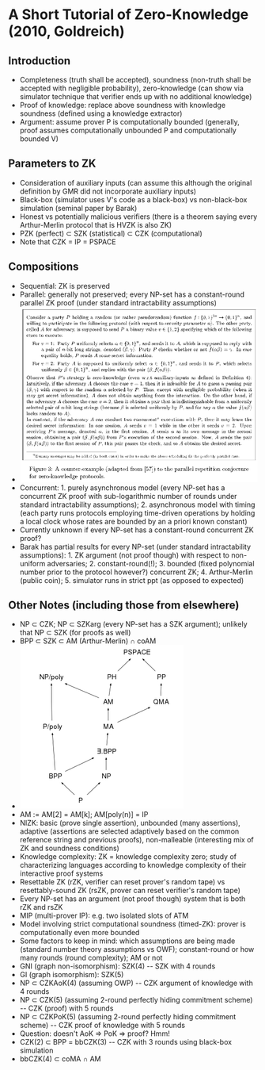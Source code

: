 # A Short Tutorial of Zero-Knowledge (2010, Goldreich)

## Introduction
* Completeness (truth shall be accepted), soundness (non-truth shall be accepted with negligible probability), zero-knowledge (can show via simulator technique that verifier ends up with no additional knowledge)
* Proof of knowledge: replace above soundness with knowledge soundness (defined using a knowledge extractor)
* Argument: assume prover P is computationally bounded (generally, proof assumes computationally unbounded P and computationally bounded V)

## Parameters to ZK
* Consideration of auxiliary inputs (can assume this although the original definition by GMR did not incorporate auxiliary inputs)
* Black-box (simulator uses V's code as a black-box) vs non-black-box simulation (seminal paper by Barak)
* Honest vs potentially malicious verifiers (there is a theorem saying every Arthur-Merlin protocol that is HVZK is also ZK)
* PZK (perfect) ⊂ SZK (statistical) ⊂ CZK (computational)
* Note that CZK = IP = PSPACE

## Compositions
* Sequential: ZK is preserved
* Parallel: generally not preserved; every NP-set has a constant-round parallel ZK proof (under standard intractability assumptions)
* ![Parallel](/images/zktutorial_parallel.png)
* Concurrent: 1. purely asynchronous model (every NP-set has a concurrent ZK proof with sub-logarithmic number of rounds under standard intractability assumptions); 2. asynchronous model with timing (each party runs protocols employing time-driven operations by holding a local clock whose rates are bounded by an a priori known constant)
* Currently unknown if every NP-set has a constant-round concurrent ZK proof?
* Barak has partial results for every NP-set (under standard intractability assumptions): 1. ZK argument (not proof though) with respect to non-uniform adversaries; 2. constant-round(!); 3. bounded (fixed polynomial number prior to the protocol however?) concurrent ZK; 4. Arthur-Merlin (public coin); 5. simulator runs in strict ppt (as opposed to expected)

## Other Notes (including those from elsewhere) 
* NP ⊂ CZK; NP ⊂ SZKarg (every NP-set has a SZK argument); unlikely that NP ⊂ SZK (for proofs as well)
* BPP ⊂ SZK ⊂ AM (Arthur-Merlin) ∩ coAM
* ![AM](/images/zktutorial_AM.png)
* AM := AM[2] = AM[k]; AM[poly(n)] = IP
* NIZK: basic (prove single assertion), unbounded (many assertions), adaptive (assertions are selected adaptively based on the common reference string and previous proofs), non-malleable (interesting mix of ZK and soundness conditions)
* Knowledge complexity: ZK = knowledge complexity zero; study of characterizing languages according to knowledge complexity of their interactive proof systems
* Resettable ZK (rZK, verifier can reset prover's random tape) vs resettably-sound ZK (rsZK, prover can reset verifier's random tape)
* Every NP-set has an argument (not proof though) system that is both rZK and rsZK
* MIP (multi-prover IP): e.g. two isolated slots of ATM
* Model involving strict computational soundness (timed-ZK): prover is computationally even more bounded
* Some factors to keep in mind: which assumptions are being made (standard number theory assumptions vs OWF); constant-round or how many rounds (round complexity); AM or not
* GNI (graph non-isomorphism): SZK(4) -- SZK with 4 rounds
* GI (graph isomorphism): SZK(5)
* NP ⊂ CZKAoK(4) (assuming OWP) -- CZK argument of knowledge with 4 rounds
* NP ⊂ CZK(5) (assuming 2-round perfectly hiding commitment scheme) -- CZK (proof) with 5 rounds
* NP ⊂ CZKPoK(5) (assuming 2-round perfectly hiding commitment scheme) -- CZK proof of knowledge with 5 rounds
* Question: doesn't AoK => PoK => proof? Hmm!
* CZK(2) ⊂ BPP = bbCZK(3) -- CZK with 3 rounds using black-box simulation
* bbCZK(4) ⊂ coMA ∩ AM